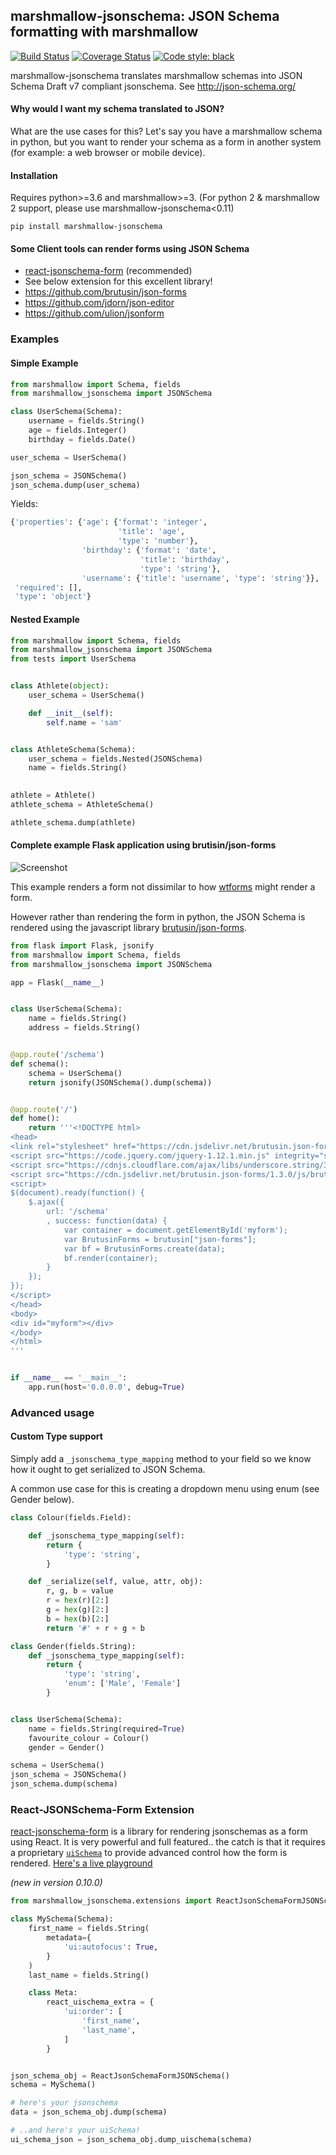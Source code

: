 ## marshmallow-jsonschema: JSON Schema formatting with marshmallow

[![Build Status](https://travis-ci.org/fuhrysteve/marshmallow-jsonschema.svg?branch=master)](https://travis-ci.org/fuhrysteve/marshmallow-jsonschema)
[![Coverage Status](https://coveralls.io/repos/github/fuhrysteve/marshmallow-jsonschema/badge.svg?branch=master)](https://coveralls.io/github/fuhrysteve/marshmallow-jsonschema?branch=master)
[![Code style: black](https://img.shields.io/badge/code%20style-black-000000.svg)](https://github.com/python/black)

 marshmallow-jsonschema translates marshmallow schemas into
 JSON Schema Draft v7 compliant jsonschema. See http://json-schema.org/

#### Why would I want my schema translated to JSON?

What are the use cases for this? Let's say you have a
marshmallow schema in python, but you want to render your
schema as a form in another system (for example: a web browser
or mobile device).

#### Installation

Requires python>=3.6 and marshmallow>=3. (For python 2 & marshmallow 2 support, please use marshmallow-jsonschema<0.11)

```
pip install marshmallow-jsonschema
```

#### Some Client tools can render forms using JSON Schema

* [react-jsonschema-form](https://github.com/mozilla-services/react-jsonschema-form) (recommended)
 * See below extension for this excellent library!
* https://github.com/brutusin/json-forms
* https://github.com/jdorn/json-editor
* https://github.com/ulion/jsonform

### Examples

#### Simple Example

```python
from marshmallow import Schema, fields
from marshmallow_jsonschema import JSONSchema

class UserSchema(Schema):
    username = fields.String()
    age = fields.Integer()
    birthday = fields.Date()

user_schema = UserSchema()

json_schema = JSONSchema()
json_schema.dump(user_schema)
```
Yields:
```python
{'properties': {'age': {'format': 'integer',
                        'title': 'age',
                        'type': 'number'},
                'birthday': {'format': 'date',
                             'title': 'birthday',
                             'type': 'string'},
                'username': {'title': 'username', 'type': 'string'}},
 'required': [],
 'type': 'object'}
```

#### Nested Example

```python
from marshmallow import Schema, fields
from marshmallow_jsonschema import JSONSchema
from tests import UserSchema


class Athlete(object):
    user_schema = UserSchema()

    def __init__(self):
        self.name = 'sam'


class AthleteSchema(Schema):
    user_schema = fields.Nested(JSONSchema)
    name = fields.String()

    
athlete = Athlete()
athlete_schema = AthleteSchema()

athlete_schema.dump(athlete)
```

#### Complete example Flask application using brutisin/json-forms

![Screenshot](http://i.imgur.com/jJv1wFk.png)

This example renders a form not dissimilar to how [wtforms](https://github.com/wtforms/wtforms) might render a form.

However rather than rendering the form in python, the JSON Schema is rendered using the
javascript library [brutusin/json-forms](https://github.com/brutusin/json-forms).


```python
from flask import Flask, jsonify
from marshmallow import Schema, fields
from marshmallow_jsonschema import JSONSchema

app = Flask(__name__)


class UserSchema(Schema):
    name = fields.String()
    address = fields.String()


@app.route('/schema')
def schema():
    schema = UserSchema()
    return jsonify(JSONSchema().dump(schema))


@app.route('/')
def home():
    return '''<!DOCTYPE html>
<head>
<link rel="stylesheet" href="https://cdn.jsdelivr.net/brutusin.json-forms/1.3.0/css/brutusin-json-forms.css"><Paste>
<script src="https://code.jquery.com/jquery-1.12.1.min.js" integrity="sha256-I1nTg78tSrZev3kjvfdM5A5Ak/blglGzlaZANLPDl3I=" crossorigin="anonymous"></script>
<script src="https://cdnjs.cloudflare.com/ajax/libs/underscore.string/3.3.4/underscore.string.min.js"></script>
<script src="https://cdn.jsdelivr.net/brutusin.json-forms/1.3.0/js/brutusin-json-forms.min.js"></script>
<script>
$(document).ready(function() {
    $.ajax({
        url: '/schema'
        , success: function(data) {
            var container = document.getElementById('myform');
            var BrutusinForms = brutusin["json-forms"];
            var bf = BrutusinForms.create(data);
            bf.render(container);
        }
    });
});
</script>
</head>
<body>
<div id="myform"></div>
</body>
</html>
'''


if __name__ == '__main__':
    app.run(host='0.0.0.0', debug=True)

```


### Advanced usage
#### Custom Type support

Simply add a `_jsonschema_type_mapping` method to your field
so we know how it ought to get serialized to JSON Schema.

A common use case for this is creating a dropdown menu using
enum (see Gender below).


```python
class Colour(fields.Field):

    def _jsonschema_type_mapping(self):
        return {
            'type': 'string',
        }

    def _serialize(self, value, attr, obj):
        r, g, b = value
        r = hex(r)[2:]
        g = hex(g)[2:]
        b = hex(b)[2:]
        return '#' + r + g + b 

class Gender(fields.String):
    def _jsonschema_type_mapping(self):
        return {
            'type': 'string',
            'enum': ['Male', 'Female']
        }


class UserSchema(Schema):
    name = fields.String(required=True)
    favourite_colour = Colour()
    gender = Gender()

schema = UserSchema()
json_schema = JSONSchema()
json_schema.dump(schema)
```


### React-JSONSchema-Form Extension

[react-jsonschema-form](https://react-jsonschema-form.readthedocs.io/en/latest/)
is a library for rendering jsonschemas as a form using React. It is very powerful
and full featured.. the catch is that it requires a proprietary
[`uiSchema`](https://react-jsonschema-form.readthedocs.io/en/latest/form-customization/#the-uischema-object)
to provide advanced control how the form is rendered.
[Here's a live playground](https://rjsf-team.github.io/react-jsonschema-form/)

*(new in version 0.10.0)*

```python
from marshmallow_jsonschema.extensions import ReactJsonSchemaFormJSONSchema

class MySchema(Schema):
    first_name = fields.String(
        metadata={
            'ui:autofocus': True,
        }
    )
    last_name = fields.String()

    class Meta:
        react_uischema_extra = {
            'ui:order': [
                'first_name',
                'last_name',
            ]
        }


json_schema_obj = ReactJsonSchemaFormJSONSchema()
schema = MySchema()

# here's your jsonschema
data = json_schema_obj.dump(schema)

# ..and here's your uiSchema!
ui_schema_json = json_schema_obj.dump_uischema(schema)
